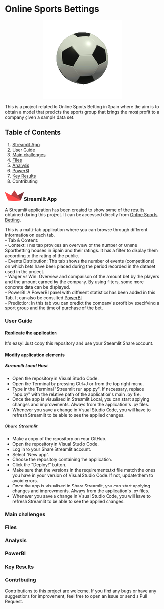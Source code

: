 # **Online Sports Bettings**

<p align="center">
  <img src="Images\soccer-9133_256.gif">
</p>

 This is a project related to Online Sports Betting in Spain where the aim is to obtain a model that predicts the sports group that brings the most profit to a company given a sample data set. 

 ## **Table of Contents**

 1. [Streamlit App](#Streamlit-App)
 2. [User Guide](User-Guide)
 3. [Main challenges](Main-challenges)
 4. [Files](Files)
 4. [Analysis](Analysis)
 5. [PowerBI](PowerBI)
 4. [Key Results](Key-Results)
 5. [Contributing](Contributing)


 ### ![alt text](streamlit-1.png)**Streamlit App**

  A Streamlit application has been created to show some of the results obtained during this project. It can be accessed directly from [Online Sports Betting](https://online-sports-bettings-kbrepywzhd5mjvfpihsmsb.streamlit.app/).    
  
  This is a multi-tab application where you can browse through different information on each tab.     
    - Tab & Content:        
      - Context: This tab provides an overview of the number of Online Sportbetting houses in Spain and their ratings. It has a filter to display them according to the rating of the public.       
      - Events Distribution: This tab shows the number of events (competitions) on which bets have been placed during the period recorded in the dataset used in the project.     
      - Wager vs Win: Overview and comparison of the amount bet by the players and the amount earned by the company. By using filters, some more concrete data can be displayed.      
      - PowerBI: A PowerBI panel with different statistics has been added in this Tab. It can also be consulted [PowerBI](https://app.fabric.microsoft.com/view?r=eyJrIjoiZTIyMjcxNjktZGExMS00MDljLWJmMjYtYzFiZDMzMmZhMDZiIiwidCI6IjhhZWJkZGI2LTM0MTgtNDNhMS1hMjU1LWI5NjQxODZlY2M2NCIsImMiOjl9&pageName=ReportSection).     
      - Prediction: In this tab you can predict the company's profit by specifying a sport group and the time of purchase of the bet.       

 ### **User Guide**
  #### Replicate the application  

  It's easy! Just copy this repository and use your Streamlit Share account.  
 
  #### Modify application elements 

  ##### Streamlit Local Host  
  - Open the repository in Visual Studio Code.  
  - Open the Terminal by pressing Ctrl+J or from the top right menu.  
  - Type in the Terminal "Streamlit run app.py". If necessary, replace "app.py" with the relative path of the application's main .py file.  
  - Once the app is visualised in Streamlit Local, you can start applying changes and improvements. Always from the application's .py files.  
  - Whenever you save a change in Visual Studio Code, you will have to refresh Streamlit to be able to see the applied changes. 

  ##### Share Streamlit 

  - Make a copy of the repository on your GitHub. 
  - Open the repository in Visual Studio Code.  
  - Log in to your Share Streamlit account. 
  - Select "New app". 
  - Choose the repository containing the application. 
  - Click the "Deploy!" button. 
  - Make sure that the versions in the requirements.txt file match the ones you have in your version of Visual Studio Code. If not, update them to avoid errors.  
  - Once the app is visualised in Share Streamlit, you can start applying changes and improvements. Always from the application's .py files.  
  - Whenever you save a change in Visual Studio Code, you will have to refresh Streamlit to be able to see the applied changes. 

 ### **Main challenges**

 ### Files

  []()
  []()


 ### Analysis

 ### PowerBI

 ### Key Results

 ### **Contributing**

  Contributions to this project are welcome. If you find any bugs or have any suggestions for improvement, feel free to open an Issue or send a Pull Request.



